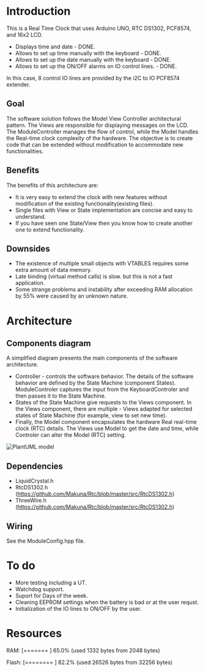 # Introduction

This is a Real Time Clock that uses Arduino UNO, RTC DS1302, PCF8574, and 16x2 LCD.
- Displays time and date - DONE.
- Allows to set up time manually with the keyboard - DONE.
- Allows to set up the date manually with the keyboard - DONE.
- Allows to set up the ON/OFF alarms on IO control lines. - DONE.

In this case, 8 control IO lines are provided by the i2C to IO PCF8574 extender.

## Goal

The software solution follows the Model View Controller architectural pattern.
The Views are responsible for displaying messages on the LCD.
The ModuleController manages the flow of control, while the Model handles the Real-time clock complexity of the hardware.
The objective is to create code that can be extended without modification to accommodate new functionalities.

## Benefits

The benefits of this architecture are:
- It is very easy to extend the clock with new features without modification of the existing functionality(existing files).
- Single files with View or State implementation are concise and easy to understand.
- If you have seen one State/View then you know how to create another one to extend functionality.

## Downsides

- The existence of multiple small objects with VTABLES requires some extra amount of data memory.
- Late binding (virtual method calls) is slow. but this is not a fast application.
- Some strange problems and instability after exceeding RAM allocation by 55% were caused by an unknown nature.

# Architecture

## Components diagram
A simplified diagram presents the main components of the software architecture.

- Controller - controls the software behavior. The details of the software behavior are defined by the State Machine (component States). ModuleControler captures the input from the KeyboardControler and then passes it to the State Machine.
- States of the State Machine give requests to the Views component. In the Views component, there are multiple - Views adapted for selected states of State Machine (for example, view to set new time).
- Finally, the Model component encapsulates the hardware Real real-time clock (RTC) details. The Views use Model to get the date and time, while Controler can alter the Model (RTC) setting.


![PlantUML model](https://www.plantuml.com/plantuml/png/TPC_JyCm4CNtV8fJfp9O_653g2hG1I4wq0fcarnBX6D7ZgE2GhyxxiMrczZD45bvltlsktFcZU7Qj9N8Qfv_yot2GrsBCkUcL1Aw3En3hr8Qr1kU8xoNk7lUZ3w-gg8LQDyeh9QHUdHyKj9e9GHgw7fbMFk2lv-Awo9mri9pkQfg9L4QjqUWOYIs2f1RX6DDLeORR2R06-YNBk-eOhp78s-G-3CwQKjlCg1yBTp_iKBj93lYTu0_1cNHU7wVXTeu5x2sPkdMkU91LfeCHQKLTESRJ412VJFvOdLzUtMJqDPV6l6ZrEXjJytehCChaiQe8xEma-rAsw1dmtTcAR-derAn3tUrdp2jeFD3IOxr0CKIrIvzZISfbliTOjLFc8ZnWFVzCUnvJqTA_DHPkbYnFkoam_fyBAt29MpHBBZ1TLdXz2BhcTWwTQ6SHwA6pToFuuYvZTTMuXy0)

## Dependencies

- LiquidCrystal.h
- RtcDS1302.h (https://github.com/Makuna/Rtc/blob/master/src/RtcDS1302.h)
- ThreeWire.h (https://github.com/Makuna/Rtc/blob/master/src/RtcDS1302.h)

## Wiring

See the ModuleConfig.hpp file.

# To do

- More testing including a UT.
- Watchdog support.
- Suport for Days of the week.
- Cleaning EEPROM settings when the battery is bad or at the user requst.
- Initialization of the IO lines to ON/OFF by the user.

# Resources

RAM:   [=======   ]  65.0% (used 1332 bytes from 2048 bytes)

Flash: [========  ]  82.2% (used 26526 bytes from 32256 bytes)